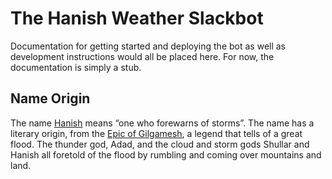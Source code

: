 # The Hanish Weather Slackbot

Documentation for getting started and deploying the bot as well as development instructions would all be placed here. For now, the documentation is simply a stub.

## Name Origin

The name [Hanish](https://nameberry.com/babyname/Hanish) means &ldquo;one who forewarns of storms&rdquo;. The name has a literary origin, from the [Epic of Gilgamesh](https://en.wikipedia.org/wiki/Gilgamesh_flood_myth), a legend that tells of a great flood. The thunder god, Adad, and the cloud and storm gods Shullar and Hanish all foretold of the flood by rumbling and coming over mountains and land.
